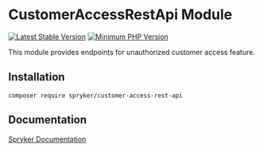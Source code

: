 # CustomerAccessRestApi Module
[![Latest Stable Version](https://poser.pugx.org/spryker/customer-access-rest-api/v/stable.svg)](https://packagist.org/packages/spryker/customer-access-rest-api)
[![Minimum PHP Version](https://img.shields.io/badge/php-%3E%3D%207.4-8892BF.svg)](https://php.net/)

This module provides endpoints for unauthorized customer access feature.

## Installation

```
composer require spryker/customer-access-rest-api
```

## Documentation

[Spryker Documentation](https://docs.spryker.com)
